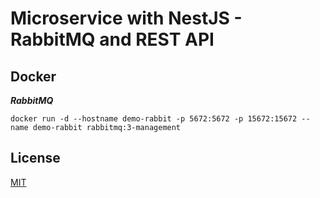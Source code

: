 # Microservice with NestJS - RabbitMQ and REST API


## Docker


***RabbitMQ***

    docker run -d --hostname demo-rabbit -p 5672:5672 -p 15672:15672 --name demo-rabbit rabbitmq:3-management



## License
[MIT](https://choosealicense.com/licenses/mit/)
